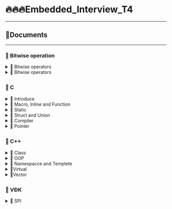 # 🔥🔥🔥Embedded_Interview_T4
-------------------------------------------------------------
## 🧾Documents
-------------------------------------------------------------

### 💊 Bitwise operation

<details>

<summary> 🔸 Bitwise operators</summary>
   
### **AND**   
 
> - Tương tự phép nhân
> - Ký hiệu: **&**
   
|  A  |  B  | A & B |
| --- | --- | ----- |
|  0  |  0  |   0   |
|  0  |  1  |   0   |
|  1  |  0  |   0   |
|  1  |  1  |   1   |

> Dùng toán tử AND để kiểm tra tính chẵn lẽ của số nhị phân dễ dàng hoặc xóa các bit trong một thanh ghi.
> ```ruby
> 0110 (số thập phân 6)
> AND 1101 (số thập phân 13)  // xóa đi bit thứ 2
> = 0100 (số thập phân 4)
> ```

### **OR**   
 
> - Tương tự phép cộng
> - Ký hiệu: **|**
   
|  A  |  B  | A or B |
| --- | --- | ----- |
|  0  |  0  |   0   |
|  0  |  1  |   1   |
|  1  |  0  |   1   |
|  1  |  1  |   1   |

> - Phép toán thao tác bit OR có thể được sử dụng để thiết đặt bit được chọn thành 1. Ví dụ: Nó có thể được sử dụng để bật (set) một bit (hoặc cờ) trong thanh ghi, trong đó mỗi bit đại diện cho một trạng thái trong phép logic đúng sai (boolean). Vì thế, 0010 (số 2 thập phân) có thể được xem là một bộ 4 cờ, trong đó cờ thứ nhất, thứ ba và thứ tư là trống (0)  và cờ thứ hai được bật (1). Cờ thứ tư có thể được bật bằng cách thực hiện phép toán thao tác bit OR giữa giá trị này và một dãy bit với duy nhất bộ bit thứ 4:
> ```ruby
> 0010 (số thập phân 2)
> OR 1000 (số thập phân 8)  //Bật bit thứ 4 lên
> 1010 (số thập phân 10)
> ```
> - Kỹ thuật này là một cách hiệu quả để lưu trữ một số trong những giá trị phép toán logic đúng sai (boolean) sử dụng ít bộ nhớ nhất có thể.
> - Khi làm việc với các máy không có nhiều không gian bộ nhớ trống, các lập trình viên thường áp dụng kĩ thuật trên. Lúc đó, thay vì khai báo tám biến kiểu bool (C++) độc lập, người ta sử dụng từng bit riêng lẻ của một byte để biểu diễn giá trị cho tám biến đó.`

### **XOR**   
 
> - Kết quả ở mỗi vị trí là 1 chỉ khi bit đầu tiên là 1 hoặc nếu chỉ khi bit thứ hai là 1, nhưng sẽ là 0 nếu cả hai là 0 hoặc cả hai là 1. Ở đây ta thực hiện phép so sánh hai bit, kết quả là 1 nếu hai bit khác nhau và là 0 nếu hai bit giống nhau.
> - Ký hiệu: **^**
   
|  A  |  B  | A ^ B |
| --- | --- | ----- |
|  0  |  0  |   0   |
|  0  |  1  |   1   |
|  1  |  0  |   1   |
|  1  |  1  |   0   |   
   
> Phép toán thao tác bit XOR có thể được sử dụng để đảo ngược các bit được lựa chọn trong thanh ghi (còn được gọi là bật (set) hoặc lật (flip)). Bất kỳ bit nào được bật bằng cách thực hiện phép toán thao tác bit XOR nó với 1.
> ```ruby
> 0010 (số thập phân 2)
> XOR 1010 (số thập phân 10)  // Kích hoạt trạng thái bit 2 và 4
> = 1000 (số thập phân 8)  
> ```

### **NOT**

>  - Là toán tử một ngôi thực hiện phủ định luận lý trên từng bit, tạo thành bù 1 (one’s complement) của giá trị nhị phân cho trước
>  - Ký hiệu : **~**
   
|  A  |  ~A | 
| --- | --- | 
|  0  |  1  | 
|  1  |  0  |  
    
</details>

<details>

<summary> 🔸 Bitwise operators</summary>

Các phép dịch chuyển bit đôi khi được xem là các phép toán thao tác bit, bởi vì chúng sẽ xem một giá trị dưới dạng một dãy bit hơn là dưới dạng số lượng số (numerial quantity). Trong các phép toán này, các chữ số sẽ được di chuyển, hoặc dịch chuyển, sang trái hoặc phải. Các thanh ghi trong vi xử lý máy tính có độ dài cố định, vì vậy một vài bit sẽ bị "dịch chuyển ra ngoài" thanh ghi ở một đầu, trong khi đó thì một lượng bit tương ứng sẽ được "dịch chuyển vào" ở đầu còn lại; sự khác biệt ở các phép toán dịch chuyển bit nằm ở chỗ cách chúng xác định giá trị của các bit được dịch chuyển vào.   
   
### **Dịch chuyển số học**   
   
> Trong dịch chuyển số học, các bit được dịch chuyển ra khỏi đầu hoặc đuôi sẽ bị loại bỏ. Trong phép dịch chuyển số học về bên trái, các số 0 được dịch chuyển vào bên phải; trong phép dịch chuyển số học bên phải, bit thể hiện dấu được thêm vào bên trái, do đó dấu của số được giữ nguyên.   

```ruby
   
00010111 (số thập phân +23) Dịch chuyển trái
= 00101110 (số thập phân +46)
   
10010111 (số thập phân -105) Dịch chuyển phải
= 11001011 (số thập phân -53)
   
```
![Rotate_right_arithmetically](https://github.com/KhaNguyen-UTE/Embedded_Interview/assets/84505849/77f3b802-59c4-40b5-9072-61add1becacf)        

### **Dịch chuyển luận lý** 

> - Trong dịch chuyển luận lý, các số 0 sẽ được dịch chuyển vào để thay thế các bit bị loại bỏ. Do đó dịch chuyển luận lý và dịch chuyển số học bên trái là hoàn toàn giống nhau.
> - Tuy nhiên, dịch chuyển luận lý thêm giá trị 0 vào vị trí bit quan trọng nhất, thay vì sao chép bit mang dấu, điều này khá lý tưởng cho các số nhị phân không dấu, trong khi phép dịch chuyển số học sang phải thì lại lý tưởng cho các số nhị phân bù 2 có dấu.
![image](https://github.com/KhaNguyen-UTE/Embedded_Interview/assets/84505849/65484fc0-d8b1-4b78-bfbd-a4690e21ff30)

### **Quay không nhớ**

> Một dạng khác của dịch chuyển được gọi là dịch chuyển vòng hay quay bit. Với phép toán này, các bit được xoay giống như là hai đầu của thanh ghi được gộp lại với nhau. Những giá trị được dịch chuyển vào ở bên phải trong một lần dịch chuyển trái chính là bất kỳ giá trị nào đã được dịch chuyển ra ở bên trái, và ngược lại. Thao tác này hữu ích nếu xảy ra yêu cầu giữ lại toàn bộ bit hiện thời, và thường được sử dụng trong mật mã học kỹ thuật số.

![image](https://github.com/KhaNguyen-UTE/Embedded_Interview/assets/84505849/3b1f04d5-6009-4486-9850-c6478276214b)

### **Quay có nhớ**

> - Quay có nhớ tương tự với phép quay không nhớ, nhưng hai đầu của thanh ghi được tách ra bởi cờ nhớ (carry flag). Bit được dịch chuyển vào (ở bất kỳ đầu nào) là giá trị cũ của cờ nhớ, và bit được dịch chuyển ra (ở đầu còn lại) trở thành giá trị mới của cờ nhớ.
> - Một phép quay có nhớ có thể mô phỏng một phép quay luận lý hoặc số học của một vị trí bằng cách thiết lập cờ nhớ trước tiên. Ví dụ, nếu cờ nhớ mang giá trị 0, thì x XOAY-PHẢI-CÓ-NHỚ-MỘT-LẦN là phép dịch chuyển luận lý sang phải, và nếu cờ nhớ giữ giá trị của bản sao chép của bit chứa dấu, thì x XOAY-PHẢI-CÓ-NHỚ-MỘT-LẦNlà phép dịch chuyển số học sang phải. Vì lý do này, một số vi điều khiển như các PIC tầm thấp chỉ có xoay và xoay có nhớ, mà không cần đến các cấu trúc dịch chuyển số học và luận lý.

### **👉 Dịch chuyển trong C, C++, C# và Python**

Trong các ngôn ngữ dựa trên C, các toán tử dịch chuyển trái và phải lần lượt là << và >>. Số lượng cần dịch chuyển được cung cấp ở đối số thứ hai của toán tử dịch chuyển. 

> Ví dụ:
> ```ruby
> x = y << 2;
> ```
> gán cho x kết quả của phép dịch chuyển y sang trái 2 bit, tương đương với phép nhân với 4.

Trong ngôn ngữ C, kết quả của việc dịch chuyển sang phải một giá trị âm là xác định, và giá trị của phép dịch chuyển sang trái của giá trị chứa dấu là không xác định nếu kết quả không được thể hiện dưới dạng của kết quả. Trong C#, phép dịch chuyển sang phải là một phép dịch chuyển số học khi mà toán hạng là biến kiểu int hoặc long. Nếu toán hạng đầu tiên thuộc kiểu uint hoặc ulong, phép dịch chuyển sang phải là phép dịch chuyển luận lý.

</details> 

##

### 💊 C

<details>

<summary> 🔸 Introduce</summary>
   
> - C là một ngôn ngữ lập trình cấp trung được phát triển bởi Dennis M. Ritchie để phát triển hệ điều hành UNIX tại Bell Labs. C được thực thi lần đầu tiên trên máy tính DEC PDP-11 vào năm 1972. 
> - Năm 1978, Brian Kernighan và Dennis Ritchie đưa ra mô tả C đầu tiên công khai về C, nay được gọi là tiêu chuẩn K & R.
> - Ngôn ngữ C được phát triển để tạo ra các ứng dụng hệ thống trực tiếp tương tác với các thiết bị phần cứng như trình điều khiển, kernals vv.
> - Ngôn ngữ lập trình Java, Hệ điều hành UNIX, trình biên dịch C và tất cả các chương trình ứng dụng UNIX đều đã được viết bằng C.
> - Lập trình C được coi là cơ sở cho các ngôn ngữ lập trình khác, đó là lý do tại sao nó được biết đến như là ngôn ngữ mẹ. Hầu hết các trình biên dịch, JVMs, Kernals vv được viết bằng ngôn ngữ C và hầu hết các ngôn ngữ theo cú pháp C, như C ++, Java vv.
> - Nó cung cấp các khái niệm cốt lõi như mảng, chức năng, xử lý tập tin vv được sử dụng trong nhiều ngôn ngữ như C ++, java, C # v.v.
   
</details>

<details>

<summary>🔸 Macro, Inline and Function</summary>

###  **Macro**
   
> - Được xử lý bởi preprocessor
> - Thay thế đoạn code được khai báo macro vào bất cứ chỗ nào xuất hiện macro đó
>>   ```ruby
>>   VD: #define SUM(a,b)     (a+b)
>>   ```
> - Preprocessor khi gặp bất kỳ lời gọi SUM(first+last) nào thì thay ngay bằng (first+last)

### **Inline**
   
> - Được xử lý bởi compiler
> - Được khai báo với từ khóa inline
> - Khi compiler thấy bất kỳ chỗ nào xuất hiện inline function, nó sẽ thay thế chỗ đó bởi định nghĩa của hàm đã được compile tương ứng. –> Phần được thay thế không phải code mà là đoạn code đã được compile
   
### **Function**
   
> - Hàm bình thường, khi thấy hàm được gọi, chương trình lưu đia chỉ hiện tại vào ***Stack Pointer***, sau đó chỏ con trỏ PC đến phân vùng nhớ của hàm được gọi. Thực thi câu lệnh của hàm được gọi, lấy kết quả lưu vào ***Stack***. Sau đó nó quay lại vào ***Stack Pointer***, lấy địa chỉ đó ra và tiếp tục chạy tiếp chương trình.
> - Như có thể thấy, các này khiến chương trình tốn thời gian hơn là chỉ cần thay thế đoạn code đã được compile (cách của inline function).
   
### 💹 Compare
> - Macro đơn giản là chỉ thay thế đoạn code macro vào chỗ được gọi trước khi được biên dịch
> - Inline thay thế đoạn mã code đã được biên dịch vào chỗ được gọi
> - Hàm bình thường phải tạo một function call, lưu địa chỉ trước khi gọi hàm vào stack sau đó mới thực hiện hàm và sau cùng là quay trở về địa chỉ trên stack trước khi gọi hàm và thực hiện tiếp chương trình
> - Macro khiến code trở nên dài hơn rất nhiều so với bình thường nhưng thời gian chạy nhanh.
> - Hàm inline cũng khiến code dài hơn, tuy nhiên nó làm giảm thời gian chạy chương trình
> - Hàm bình thường sẽ phải gọi function call nên tốn thời gian hơn inline function nhưng code ngắn gọn hơn.

</details>   

<details>

<summary>🔸 Static</summary>
   
### Static cục bộ
   
> Khi 1 biến cục bộ được khai báo với từ khóa static. Biến sẽ chỉ được khởi tạo 1 lần duy nhất và tồn tại suốt thời gian chạy chương trình. Giá trị của nó không bị mất đi ngay cả khi kết thúc hàm. Tuy nhiên khác với biến toàn cục có thể gọi trong tất cả mọi nơi trong chương trình, thì biến cục bộ static chỉ có thể được gọi trong nội bộ hàm khởi tạo ra nó. Mỗi lần hàm được gọi, giá trị của biến chính bằng giá trị tại lần gần nhất hàm được gọi.   
   
### Stactic toàn cục   
> Biến toàn cục static sẽ chỉ có thể được truy cập và sử dụng trong File khai báo nó, các File khác không có cách nào truy cập được. 
   
</details>   

<details>

<summary>🔸 Struct and Union</summary>  

> Về mặt ý nghĩa, struct và union cơ bản giống nhau. Tuy nhiên, về mặt lưu trữ trong bộ nhớ, chúng có sự khác biệt rõ rệt như sau:
>> - Struct: Dữ liệu của các thành viên của struct được lưu trữ ở những vùng nhớ khác nhau. Do đó kích thước của 1 struct tối thiểu bằng kích thước các thành viên cộng lại tại vì còn phụ thuộc vào bộ nhớ đệm (struct padding)
>> - Union : Dữ liệu các thành viên sẽ dùng chung 1 vùng nhớ. Kích thước của union được tính là kích thước lớn nhất của kiểu dữ liệu trong union. Việc thay đổi nội dung của 1 thành viên sẽ dẫn đến thay đổi nội dung của các thành viên khác.

</details>     

<details>

<summary>🔸 Compiler</summary>
   
> Quy trình dịch là quá trình chuyển đổi từ ngôn ngữ bậc cao (NNBC) (C/C++, Pascal, Java, C#…) sang ngôn ngữ đích (ngôn ngữ máy) để máy tính có thể hiểu và thực thi. Ngôn ngữ lập trình C là một ngôn ngữ dạng biên dịch. Chương trình được viết bằng C muốn chạy được trên máy tính phải trải qua một quá trình biên dịch để chuyển đổi từ dạng mã nguồn sang chương trình dạng mã thực thi. Quá trình được chia ra làm 4 giai đoạn chính:
>> - 	Giai đoàn tiền xử lý (Pre-processor)
>> -	Giai đoạn dịch NNBC sang Asembly (Compiler)
>> - 	Giai đoạn dịch asembly sang ngôn ngữ máy (Asember)
>> -	Giai đoạn liên kết (Linker)
   
   ![image](https://github.com/KhaNguyen-UTE/Embedded_Interview/assets/84505849/52d3dd8f-a648-47ed-a00c-5418478a37f0)
   
1. **Giai đoạn tiền xử lý – Preprocessor**
   
> - Giai đoạn này sẽ thực hiện:
>>   - Nhận mã nguồn
>>   - Xóa bỏ tất cả chú thích, comments của chương trình
>>   - Chỉ thị tiền xử lý (bắt đầu bằng #) cũng được xử lý
> - Ví dụ: chỉ thị #include cho phép ghép thêm mã chương trình của một tệp tiêu để vào mã nguồn cần dịch. Các hằng số được định nghĩa bằng #define sẽ được thay thế bằng giá trị cụ thể tại mỗi nơi sử dụng trong chương trình.
   
2. **Công đoạn dịch Ngôn Ngữ Bậc Cao sang Assembly**
   
> - Phân tích cú pháp (syntax) của mã nguồn NNBC.
> - Chuyển chúng sang dạng mã Assembly là một ngôn ngữ bậc thấp (hợp ngữ) gần với tập lệnh của bộ vi xử lý.
   
3. **Công đoạn dịch Assembly**
   
> - Dich chương trình => Sang mã máy 0 và 1.
> - Một tệp mã máy (.obj) sinh ra trong hệ thống sau đó.
   
4. **Giai đoạn Linker**
   
> - Trong giai đoạn này mã máy của một chương trình dịch từ nhiều nguồn (file .c hoặc file thư viện .lib) được liên kết lại với nhau để tạo thành chương trình đích duy nhất.
> - Mã máy của các hàm thư viện gọi trong chương trình cũng được đưa vào chương trình cuối trong giai đoạn này.
> - Chính vì vậy mà các lỗi liên quan đến việc gọi hàm hay sử dụng biến tổng thể mà không tồn tại sẽ bị phát hiện. Kể cả lỗi viết chương trình chính không có hàm main() cũng được phát hiện trong liên kết.
> - Kết thúc quá trình tất cả các đối tượng được liên kết lại với nhau thành một chương trình có thể thực thi được (executable hay .exe) thống nhất.
   
</details>   

<details>

<summary>🔸 Pointer</summary>    

### **Tổng quát**

> Bộ nhớ RAM chứa rất nhiều ô nhớ, mỗi ô nhớ có kích thước 1 byte.
> Mỗi ô nhớ có địa chỉ duy nhất và địa chỉ này được đánh số từ 0 trở đi. Nếu CPU 32 bit thì có 2^32 địa chỉ có thể đánh cho các ô nhớ trong RAM.
   
![image](https://github.com/KhaNguyen-UTE/Embedded_Interview/assets/84505849/78254da9-8f27-4c57-b858-21ac9ae3b21d)

> Khi khai báo biến, trình biên dịch dành riêng một vùng nhớ với địa chỉ duy nhất để lưu biến. Trình biên dịch có nhiệm vụ liên kết địa chỉ ô nhớ đó với tên biến. Khi gọi tên biến, nó sẽ truy xuất tự động đến ô nhớ đã liên kết với tên biến để lấy dữ liệu. Các bạn phải luôn phân biệt giữa địa chỉ bộ nhớ và dữ liệu được lưu trong đó.
   
![image](https://github.com/KhaNguyen-UTE/Embedded_Interview/assets/84505849/083070ea-72f1-4c19-9d46-c888e2e7e642)
 
> Địa chỉ của biến bản chất cũng là một con số thường được biểu diễn ở hệ cơ số 16. Ta có thể sử dụng con trỏ (pointer) để lưu địa chỉ của các biến.
   
### **Con trỏ là gì**
   
> Trong ngôn ngữ C/C++, con trỏ (pointer) là những biến lưu trữ địa chỉ bộ nhớ của những biến khác.
   
![image](https://github.com/KhaNguyen-UTE/Embedded_Interview/assets/84505849/de60652b-39ca-484f-a139-58c742ae50f3)
 
> Trong hình trên, biến var lưu giá trị 5 có địa chỉ là 0x61ff08. Biến pointVar là biến con trỏ, lưu địa chỉ của biến var (trỏ đến vùng nhớ của biến var), tức là nó lưu giá trị 0x61ff08.
   
🔹 **Con trỏ NULL**
> Con trỏ NULL là con trỏ lưu địa chỉ 0x00000000. Tức địa chỉ bộ nhớ 0, có ý nghĩa đặc biệt, cho biết con trỏ không trỏ vào đâu cả.
   
```ruby
int *p2;//con trỏ chưa khởi tạo, vẫn trỏ đến một vùng nhớ nào đó không xác định
int *p3 = NULL;//con trỏ null không trỏ đến vùng nhớ nào
```   
🔹 **Kích thước của con trỏ**
   
Ví dụ các khai báo con trỏ sau:

```ruby   
char *p1;
int *p2;
float *p3;
double *p4;
```
   
> ❗ Con trỏ chỉ lưu địa chỉ nên kích thước của mọi con trỏ là ***như nhau***. Kích thước này phụ thuộc vào môi trường hệ thống máy tính:
>> - Môi trường Windows 32 bit: 4 bytes
>> - Môi trường Windows 64 bit: 8 bytes
   
🔹 **Một số lưu ý khi sử dụng con trỏ**
 
Khi khởi tạo con trỏ NULL -> Chữ NULL phải viết hoa, viết thường null sẽ bị lỗi

```ruby   
int *p1 = NULL;//đúng
int *p2 = null;//lỗi
```
   
Không nên sử dụng con trỏ khi chưa được khởi tạo. Kết quả tính toán có thể sẽ phát sinh những lỗi không lường trước được nếu chưa khởi tạo con trỏ.
Sử dụng biến con trỏ sai cách.
   
</details>   
   
##

### 💊 C++      
<details>

<summary>🔸 Class</summary>
   
### Khái niệm
> Class hay lớp là một mô tả trừu tượng **(abstract)** của nhóm các đối tượng **(object)** có cùng bản chất, ngược lại mỗi một đối tượng là một thể hiện cụ thể **(instance)** cho những mô tả trừu tượng đó. Một class trong C++ sẽ có các đặc điểm sau:  
> - Một class bao gồm các thành phần dữ liệu (thuộc tính hay property) và các phương thức (hàm thành phần hay method).
> - Class thực chất là một kiểu dữ liệu do người lập trình định nghĩa.
> - Trong C++, từ khóa class sẽ chỉ điểm bắt đầu của một class sẽ được cài đặt.
 
### Khai báo class và sử dụng class
   
```ruby
class Person {
public:
string firstName; // property
string lastName; // property
int age; // property
void fullname() { // method
cout << firstName << ' ' << lastName;
}
}
```
   
 ### Access modifiers & properties declaration
   
> ***Access modifier*** là phạm vi truy cập của các thuộc tính và phương thức sẽ được khai báo bên dưới nó. Có 3 phạm vi truy cập trong C++ là **public**, **private** và **protected**
> - Các thuộc tính và phương thức khai báo public thì có thể được truy cập trực tiếp thông qua instance của class đó. Các thuộc tính nên khai báo là public nếu bạn không có ràng buộc điều kiện trước khi gán (người dùng có thể  thoải mái gán giá trị) hoặc bạn không cần xử lý trước khi trả về giá trị thuộc tính.
> - Các thuộc tính private thường được sử dụng khi bạn không mong muốn người khác có thể tùy ý gán giá trị hoặc là bạn muốn xử lý trước khi trả về giá trị.
> - Đối với protected, các phương thức và thuộc tính chỉ có thể truy cập qua các class kế thừa nó hoặc chính nó.

### Method declaration
   
   > Phương thức cũng giống như một hàm bình thường. Nó có thể có hoặc không có tham số, không trả về giá trị và thậm chí là override hàm.
     Đối với phương thức thì có **hai cách** định nghĩa thi hành: định nghĩa thi hành trong lúc định nghĩa class và định nghĩa thi hành bên ngoài class.
 
   👉 **Định nghĩa thi hành bên trong class:**
```ruby
class Animal {
 public:
 string sound;
 void makeNoise() {
 cout << sound;
 }
};
```
   
   👉 **Định nghĩa thi hành bên ngoài class:**
```ruby
class Animal {
 public:
 string sound;
 void makeNoise();
};
void Animal::makeNoise() {
 cout << sound;
}
```

   👉 **Tham số truyền vào phương thức:**  
- Cách 1: Dặt tên trùng với thuộc tính Class bằng cách kết hợp toán tử :: và con trỏ _this_\
- Cách 2: Đặt tên khác với thuộc tính ( thường thêm dấu "_" trước tên tham số giống thuộc tính private
   
🔹 ***Con trỏ this*** : đề cập đến thể hiện hay instance của class đó, thông qua con trỏ this ta có thể truy cập đến các thuộc tính và phương thức.
   
🔹 ***Toán tử phạm vi*** : dùng để xác định phương thức hoặc thuộc tính được gọi từ Class nào.
   
### Constructor
> Constructor hay hàm dựng là một hàm đặc biệt, nó sẽ được gọi ngay khi chúng ta khởi tạo một object. Công dụng chính là khởi gán các thuộc tính
   
### Static member
> Static member hay thành viên tĩnh trong class C++ cũng tương tự như với static variable (biến tĩnh) trong function. Đối với function, sau khi thực hiện xong khối lệnh và thoát thì biến tĩnh vẫn sẽ không mất đi. Đối với class, thành viên tĩnh sẽ là thuộc tính dùng chung cho tất cả các đối tượng của class đó, cho dù là không có đối tượng nào tồn tại. Tức là bạn có thể khai báo nhiều object, mỗi object các thuộc tính của nó đều khác nhau nhưng riêng static thì chỉ có một và static member tồn tại trong suốt chương trình cho dù có hay không có object nào của nó hay nói ngắn gọn là dùng chung một biến static.

</details>

<details>

<summary>🔸 OOP</summary>

### Khái niệm
> OOP Object - Oriented Programming là cách tư duy mới tiếp cận hướng đối tượng để giải quyết các vấn đề bằng máy tính. Là một mô hình dựa trên khái niệm về Class và Object. Nó được sử dụng để tách 1 chương trình thành các phần đơn giản hơn, có thể tái sử dụng.

### Các đặc tính của lập trình hướng đối tượng
> Có 4 đặc tính: Kế thừa, Trừu tượng, Đa hình và Đóng gói

👉 **Tính kế thừa / Inheritance**
- Có 3 loại kế thừa : public, private và protected
   
   > Có nghĩa là một Class có thể kế thừa lại Class trước đó. Class kế thừa được gọi là Class con hay còn gọi là _subclass_. Class được kế thừa gọi là class cha hay còn gọi là _superclass_. Ngoài ra còn có thể mở rộng thêm các thành phần kế thừa và bổ sung thêm các thành phần mới.
   
👉 **Tính trừu tượng / Abstraction**
- Chỉ cần biết kết quả chứ không quan tâm cách làm
   > Là một khả năng mà chương trình có thể bỏ qua sự phức tạp bằng cách tập trung vào cốt lõi của thông tin cần xử lý. Điều đó có nghĩa, bạn có thể xử lý một đối tượng bằng cách gọi tên một phương thức và thu về kết quả xử lý, mà không cần biết làm cách nào đối tượng đó được các thao tác trong class.

👉 **Tính đa hình / Polymorphism**
- Có thể đạt được đa hình theo kiểu ghi đè phương thức (Method Overriding) hoặc nạp chồng phương thức ( Method Overloading)
   > Là một khả năng mà một phương thức trong class có thể đưa ra các kết quả hoàn toàn khác nhau, tùy thuộc vào dữ liệu được xử lý.
   
👉 **Tính đóng gói / Encapsulation**
- Mỗi thuộc tính sẽ có phạm vi truy cập hay còn gọi là access modifier -> Private
   > Có ý nghĩa không cho phép người sử dụng các đối tượng thay đổi trạng thái nội tại của một đối tượng, mà chỉ có phương thức nội tại của đối tượng có thể thay đổi chính nó. Điều đó có nghĩa, dữ liệu và thông tin sẽ được đóng gói lại, giúp các tác động bên ngoài một đối tượng không thể làm thay đổi đối tượng đó, nên sẽ đảm bảo tính toàn vẹn của đối tượng, cũng như giúp dấu đi các dữ liệu thông tin cần được che giấu.

</details>

<details>

<summary>🔸 Namespacce and Templete</summary>
   
### Namespace
   > Namespace là từ khóa trong C++ được sử dụng để định nghĩa một phạm vi nhằm mục đích phân biệt các hàm, lớp, biến, ... cùng tên trong các thư viện khác nhau. Thông thưognf ta hay dùng namespace "std" trong thư viện iostream

### Templete
   > Là một từ khóa trong C++, và là một kiểu dữ liệu trừu tượng tổng quát hóa cho các kiểu dữ liệu int, float, double, bool...
     Template trong C++ có **2 loại** đó là _ function template_ & _class template_.
     Template giúp người lập trình định nghĩa tổng quát cho hàm và lớp thay vì phải nạp chồng (overloading) cho từng hàm hay phương thức với những kiểu dữ liệu khác nhau.

</details>

<details>

<summary>🔸Virtual</summary>
   
> Là một hàm thành viên trong lớp cơ sở mà lớp dẫn xuất khi kế thừa cần ***phải định nghĩa lại***.
> Hàm ảo được sử dụng trong lớp cơ sở khi cần đảm bảo hàm ảo đó sẽ được định  nghĩa lại trong lớp dẫn xuất. Việc này rất cần thiết trong trường hợp con trỏ có  kiểu là lớp cơ sở trỏ đến _đối tượng của lớp dẫn xuất_ ( hàm dẫn xuất được coi là khốp với lớp cơ sở nếu có cùng tên, loại tham số 'cho dù có là const' và kiểu trả về của hàm trong lớpcơ sở. Các hàm như vậy được gọi là ghi đè (Overiding).
> Hàm ảo chỉ khác hàm thành phần thông thường khi được gọi từ một con trỏ. Sử  dụng hàm ảo khi muốn con trỏ đang trỏ tới đối tượng của lớp nào thì hàm thành phần của lớp đó sẽ được gọi mà không xem xét đến kiểu của con trỏ.
   
❗**Lưu ý**: Con trỏ của lớp cơ sở có thể chứa địa chỉ của đối tượng thuộc lớp dẫn xuất, nhưng ngược lại thì không được.
   
</details>

<details>

<summary>🔸Vector</summary>
   
> Giống như là mảng (array), vector trong C++ là một đối tượng dùng để chứa các đối  tượng khác, và các đối tượng được chứa này cũng được lưu trữ một cách liên tiếp  trong vector. Tuy nhiên, nếu như số lượng phần tử (size) của một mảng là cố định, thì ở vector, nó hoàn toàn có thể _thay đổi_ trong suốt quá trình làm việc của chương trình. 

📓 **Modifiers**
   1. **push_back()**: Hàm đẩy một phần tử vào vị trí sau cùng của vector. Nếu kiểu của đối tượng được truyền dưới dạng tham số trong push_back() không giống với kiểu 
của vector thì sẽ bị ném ra.
```ruby
ten-vector.push_back(ten-cua-phan-tu);
```
   
2. **assign()**: Nó gán một giá trị mới cho các phần tử vector bằng cách thay thế các  giá trị cũ.
```ruby  
ten-vector.assign(int size, int value);
```   
   
3. **pop_back()**: Hàm pop_back () được sử dụng để xóa đi phần tử cuối cùng một vector.
```ruby
ten-vector.pop_back();   
```  
   
4. **insert()**: Hàm này chèn các phần tử mới vào trước phần tử trước vị trí được trỏ bởi vòng lặp. Chúng ta cũng có thể chuyển một số đối số thứ ba, đếm số lần phần tử được chèn vào trước vị trí được trỏ.
```ruby
ten-vector.insert(position, value);   
```    
   
5. **erase()**: Hàm được sử dụng để xóa các phần tử tùy theo vị trí vùng chứa
```ruby
ten-vector.erase(position);

ten-vector.erase(start-position, end-position);   
```      
   
6. **emplace()**: Nó mở rộng vùng chứa bằng cách chèn phần tử mới vào
```ruby
ten-vector.emplace(ten-vector.position, element);   
```   
   
7. **emplace_back()**: Nó được sử dụng để chèn một phần tử mới vào vùng chứa vector, phần tử mới sẽ được thêm vào cuối vector
```ruby
ten-vector.emplace_back(value);   
```    
   
8. **swap()**: Hàm được sử dụng để hoán đổi nội dung của một vector này với một vector khác cùng kiểu. Kích thước có thể khác nhau.
```ruby
ten-vector-1.swap(ten-vector-2);   
```      
   
9. **clear()**: Hàm được sử dụng để loại bỏ tất cả các phần tử của vùng chứa vector
```ruby
ten-vector.clear();  
``` 

</details>



##

### 💊 VĐK

<details>

<summary> 🔸 SPI</summary>

Giới thiệu
>  Giao tiếp ngoại vi nối tiếp hoặc SPI (Serial Peripheral Interface) là một chuẩn đồng bộ nối tiếp để truyền dữ liệu ở chế độ song công toàn phần (full – duplex) tức trong cùng một thời điểm có thể xảy ra đồng thời quá trình truyền và nhận.
> Giao tiếp ngoại vi nối tiếp (SPI) là một loại giao thức kiểu Master – Slave cung cấp một giao diện chi phí đơn giản và chi phí thấp giữa vi điều khiển và các thiết bị ngoại vi của nó.
> SPI thường được sử dụng giao tiếp với bộ nhớ EEPROM, RTC (Đồng hồ thời gian thực), IC âm thanh, các loại cảm biến như nhiệt độ và áp suất, thẻ nhớ như MMC hoặc thẻ SD hoặc thậm chí các bộ vi điều khiển khác.
> Là giao tiếp đồng bộ, bất cứ quá trình nào cũng đều được đồng bộ với xung clock sinh ra bởi thiết bị Master  ► Không cần phải lo lắng về tốc độ truyền dữ liệu.
![image](https://github.com/KhaNguyen-UTE/Embedded_Interview/assets/84505849/a1e3c512-ca02-419a-a168-592d21b73199)
   
Hoạt động 
   
![image](https://github.com/KhaNguyen-UTE/Embedded_Interview/assets/84505849/84fffb75-139f-41de-bdd8-a6d448919a01)
Visit tutorial: https://www.corelis.com/education/tutorials/spi-tutorial/#1




